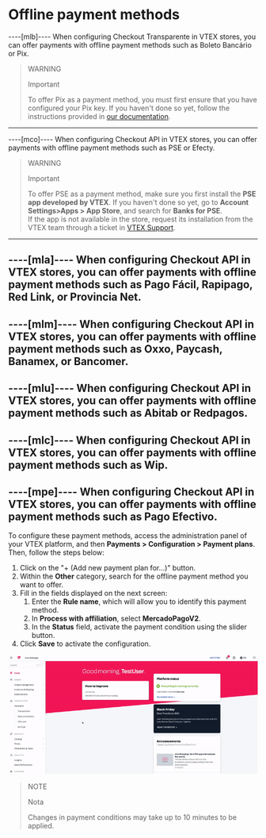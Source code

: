 # Offline payment methods 

----[mlb]---- 
When configuring Checkout Transparente in VTEX stores, you can offer payments with offline payment methods such as Boleto Bancário or Pix. 

> WARNING 
> 
> Important 
> 
> To offer Pix as a payment method, you must first ensure that you have configured your Pix key. If you haven't done so yet, follow the instructions provided in [our documentation](https://www.mercadopago.com.br/ajuda/17843). 
------------ 

----[mco]---- 
When configuring Checkout API in VTEX stores, you can offer payments with offline payment methods such as PSE or Efecty. 

> WARNING 
> 
> Important 
> 
> To offer PSE as a payment method, make sure you first install the **PSE app developed by VTEX**. If you haven't done so yet, go to **Account Settings>Apps > App Store**, and search for **Banks for PSE**. 
> <br> 
> If the app is not available in the store, request its installation from the VTEX team through a ticket in [VTEX Support](https://help.vtex.com/en/support). 
------------ 

----[mla]---- 
When configuring Checkout API in VTEX stores, you can offer payments with offline payment methods such as Pago Fácil, Rapipago, Red Link, or Provincia Net. 
------------ 

----[mlm]---- 
When configuring Checkout API in VTEX stores, you can offer payments with offline payment methods such as Oxxo, Paycash, Banamex, or Bancomer. 
------------ 

----[mlu]---- 
When configuring Checkout API in VTEX stores, you can offer payments with offline payment methods such as Abitab or Redpagos. 
------------ 

----[mlc]----
 When configuring Checkout API in VTEX stores, you can offer payments with offline payment methods such as Wip. 
------------ 

----[mpe]---- 
When configuring Checkout API in VTEX stores, you can offer payments with offline payment methods such as Pago Efectivo. 
------------ 

To configure these payment methods, access the administration panel of your VTEX platform, and then **Payments > Configuration > Payment plans**. Then, follow the steps below: 

1. Click on the "+ (Add new payment plan for...)" button. 
2. Within the **Other** category, search for the offline payment method you want to offer.
3. Fill in the fields displayed on the next screen: 
    1. Enter the **Rule name**, which will allow you to identify this payment method. 
    2. In **Process with affiliation**, select **MercadoPagoV2**. 
    3. In the **Status** field, activate the payment condition using the slider button. 
4. Click **Save** to activate the configuration.

![Configure payment conditions](/images/vtex/paymentconditions-imagenv2-en.gif)

> NOTE 
> 
> Nota 
> 
> Changes in payment conditions may take up to 10 minutes to be applied.

